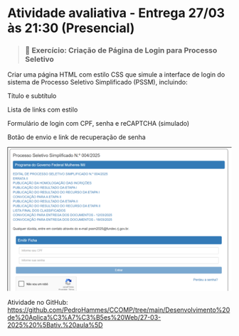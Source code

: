 # Atividade avaliativa - Entrega 27/03 às 21:30 (Presencial)
    
> ### 🧩 Exercício: Criação de Página de Login para Processo Seletivo
Criar uma página HTML com estilo CSS que simule a interface de login do sistema de Processo Seletivo Simplificado (PSSM), incluindo:

Título e subtítulo

Lista de links com estilo

Formulário de login com CPF, senha e reCAPTCHA (simulado)

Botão de envio e link de recuperação de senha

![alt text](image.png)

Atividade no GitHub: https://github.com/PedroHammes/CCOMP/tree/main/Desenvolvimento%20de%20Aplica%C3%A7%C3%B5es%20Web/27-03-2025%20%5Bativ.%20aula%5D